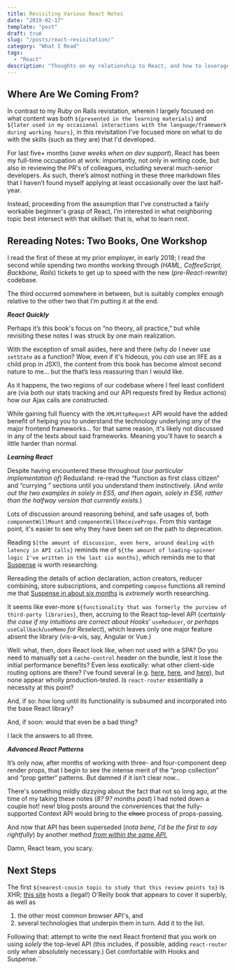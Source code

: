 ```yaml
---
title: Revisiting Various React Notes
date: "2019-02-17"
template: "post"
draft: true
slug: "/posts/react-revisitation/"
category: "What I Read"
tags:
  - "React"
description: "Thoughts on my relationship to React, and how to leverage that relationship for future learning."
---
```


## Where Are We Coming From?

In contrast to my Ruby on Rails revistation, wherein I largely focused on what content was both `${presented in the learning materials}` and `${later used in my occasional interactions with the language/framework during working hours}`, in this revisitation I've focused more on what to do with the skills (such as they are) that I'd developed. 

For last five+ months (_save weeks when on dev support_), React has been my full-time occupation at work: importantly, not only in writing code, but also in reviewing the PR's of colleagues, including several much-senior developers. As such, there’s almost nothing in these three markdown files that I haven’t found myself applying at least occasionally over the last half-year. 

Instead, proceeding from the assumption that I've constructed a fairly workable beginner's grasp of React, I’m interested in what neighboring topic best intersect with that skillset: that is, what to learn next.

## Rereading Notes: Two Books, One Workshop

I read the first of these at my prior employer, in early 2018; I read the second while spending two months working through (_HAML, CoffeeScript, Backbone, Rails_) tickets to get up to speed with the new (_pre-React-rewrite_) codebase. 

The third occurred somewhere in between, but is suitably complex enough relative to the other two that I’m putting it at the end.

**_React Quickly_** 

Perhaps it’s this book's focus on “no theory, all practice,” but while revisiting these notes I was struck by one main realization.

With the exception of small asides, here and there (why _do_ I never use `setState` as a function? Wow, even if it's hideous, you _can_ use an IIFE as a child prop in JSX!), the content from this book has become almost second nature to me... but the that’s less reassuring than I would like. 

As it happens, the two regions of our codebase where I feel least confident are (via both our stats tracking and our API requests fired by Redux actions) how our Ajax calls are constructed. 

While gaining full fluency with the `XMLHttpRequest` API would have the added benefit of helping you to understand the technology underlying _any_ of the major frontend frameworks... for that same reason, it's likely not discussed in any of the texts about said frameworks. Meaning you'll have to search a little harder than normal.

**_Learning React_** 

Despite having encountered these throughout (_our particular implementation of_) Reduxland: re-read the “function as first class citizen” and “currying ” sections until you understand them instinctively. (_And write out the two examples in solely in ES5, and then again, solely in ES6, rather than the halfway version that currently exists._)

Lots of discussion around reasoning behind, and safe usages of, both `componentWillMount` and `componentWillReceiveProps`. From this vantage point, it's easier to see why they have been set on the path to deprecation.

Reading `$[the amount of discussion, even here, around dealing with latency in API calls}` reminds me of `${the amount of loading-spinner logic I've written in the last six months}`, which reminds me to that [Suspense](https://reactjs.org/docs/react-api.html#reactsuspense) is worth researching.

Rereading the details of action declaration, action creators, reducer combining, store subscriptions, and competing `compose` functions all remind me that [Suspense in about six months](https://reactjs.org/blog/2018/11/27/react-16-roadmap.html#react-16x-mid-2019-the-one-with-suspense-for-data-fetching) is _extremely_ worth researching.

It seems like ever-more `${functionality that was formerly the purview of third-party libraries}`, then, accruing to the  React top-level API (_certainly the case if my intuitions are correct about Hooks'_ `useReducer`, _or perhaps_ `useCallback`/`useMemo` _for Reselect_), which leaves only one major feature absent the library (vis-a-vis, say, Angular or Vue.)

Well: what, then, _does_ React look like, when not used with a SPA? Do you need to manually set a `cache-control` header on the bundle, lest it lose the initial performance benefits? Even less exotically: what other client-side routing options are there? I've found several (e.g. [here](https://medium.freecodecamp.org/you-might-not-need-react-router-38673620f3d), [here](http://jamesknelson.com/routing-with-raw-react/), and [here](https://medium.com/@daveford/react-router-alternative-switch-acd7961f08db)), but none appear wholly production-tested. Is `react-router` essentially a necessity at this point? 

And, if so: how long until its functionality is subsumed and incorporated into the base React library? 

And, if soon: would that even be a bad thing?

I lack the answers to all three. 

**_Advanced React Patterns_** 

It’s only now, after months of working with three- and four-component deep render props, that I begin to see the intense merit of the “prop collection” and “prop getter“ patterns. But damned if it isn’t clear now...

There's something mildly dizzying about the fact that not so long ago, at the time of my taking these notes (_8? 9? months past_) I had noted down a couple hot! new! blog posts around the conveniences that the fully-supported Context API would bring to the ~~chore~~ process of props-passing.

And now that API has been superseded (_nota bene, I'd be the first to say rightfully_) by another method [_from within the same API._](https://frontarm.com/james-k-nelson/usecontext-react-hook/)

Damn, React team, you scary.

## Next Steps

The first `${nearest-cousin topic to study that this review points to}` is XHR; [this site](https://hpbn.co/xmlhttprequest/) hosts a (legal!) O'Reilly book that appears to cover it superbly, as well as 
1. the other most common browser API's, and 
1. several technologies that underpin them in turn. Add it to the list.

Following that: attempt to write the next React frontend that you work on using _solely_ the top-level API (this includes, if possible, adding `react-router` only when absolutely necessary.) Get comfortable with Hooks and Suspense.``